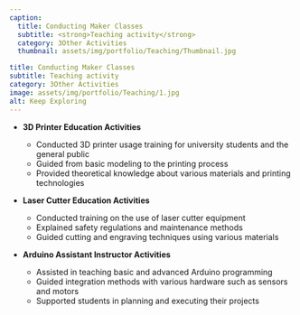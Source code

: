 ```yaml
---
caption:
  title: Conducting Maker Classes
  subtitle: <strong>Teaching activity</strong>
  category: 3Other Activities
  thumbnail: assets/img/portfolio/Teaching/Thumbnail.jpg

title: Conducting Maker Classes
subtitle: Teaching activity
category: 3Other Activities
image: assets/img/portfolio/Teaching/1.jpg
alt: Keep Exploring
---
```


- **3D Printer Education Activities**
  - Conducted 3D printer usage training for university students and the general public
  - Guided from basic modeling to the printing process
  - Provided theoretical knowledge about various materials and printing technologies
  
- **Laser Cutter Education Activities**
  - Conducted training on the use of laser cutter equipment
  - Explained safety regulations and maintenance methods
  - Guided cutting and engraving techniques using various materials
  
- **Arduino Assistant Instructor Activities**
  - Assisted in teaching basic and advanced Arduino programming
  - Guided integration methods with various hardware such as sensors and motors
  - Supported students in planning and executing their projects
